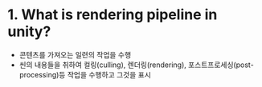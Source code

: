 # 1. What is rendering pipeline in unity?
* 콘텐츠를 가져오는 일련의 작업을 수행
* 씬의 내용들을 취하여 컬링(culling), 렌더링(rendering), 포스트프로세싱(post-processing)등 작업을 수행하고 그것을 표시
